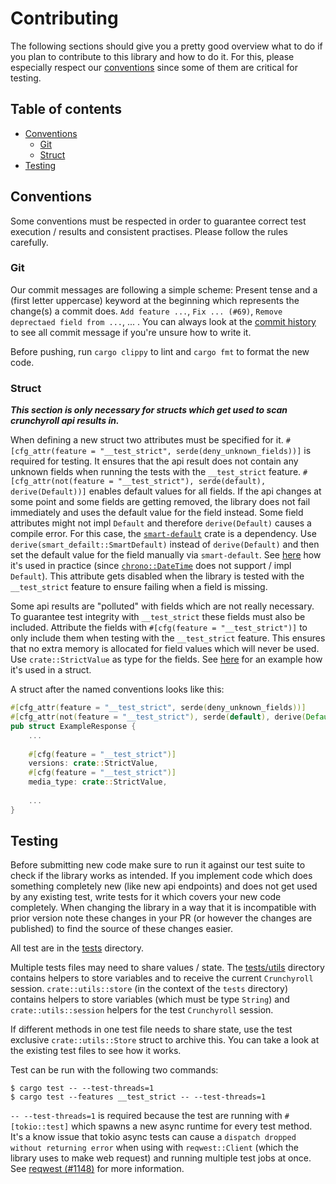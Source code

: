 # Contributing

The following sections should give you a pretty good overview what to do if you plan to contribute to this library and how to do it.
For this, please especially respect our [conventions](#conventions) since some of them are critical for testing.

## Table of contents
- [Conventions](#conventions)
  - [Git](#git)
  - [Struct](#struct)
- [Testing](#testing)

## Conventions

Some conventions must be respected in order to guarantee correct test execution / results and consistent practises.
Please follow the rules carefully.

### Git

Our commit messages are following a simple scheme: Present tense and a (first letter uppercase) keyword at the beginning which represents the change(s) a commit does.
`Add feature ...`, `Fix ... (#69)`, `Remove deprectaed field from ...`, ... .
You can always look at the [commit history](https://github.com/crunchy-labs/crunchyroll-rs/commits) to see all commit message if you're unsure how to write it.

Before pushing, run `cargo clippy` to lint and `cargo fmt` to format the new code.

### Struct

_**This section is only necessary for structs which get used to scan crunchyroll api results in.**_

When defining a new struct two attributes must be specified for it.
`#[cfg_attr(feature = "__test_strict", serde(deny_unknown_fields))]` is required for testing.
It ensures that the api result does not contain any unknown fields when running the tests with the `__test_strict` feature.
`#[cfg_attr(not(feature = "__test_strict"), serde(default), derive(Default))]` enables default values for all fields.
If the api changes at some point and some fields are getting removed, the library does not fail immediately and uses the default value for the field instead.
Some field attributes might not impl `Default` and therefore `derive(Default)` causes a compile error.
For this case, the [`smart-default`](https://github.com/idanarye/rust-smart-default) crate is a dependency.
Use `derive(smart_defailt::SmartDefault)` instead of `derive(Default)` and then set the default value for the field manually via `smart-default`.
See [here](https://github.com/crunchy-labs/crunchyroll-rs/blob/caf0018cd9bb93ac7948bcc47a0baffe3ed883a3/src/crunchyroll.rs#L229) how it's used in practice (since [`chrono::DateTime`](https://github.com/chronotope/chrono) does not support / impl `Default`).
This attribute gets disabled when the library is tested with the `__test_strict` feature to ensure failing when a field is missing.

Some api results are "polluted" with fields which are not really necessary.
To guarantee test integrity with `__test_strict` these fields must also be included.
Attribute the fields with `#[cfg(feature = "__test_strict")]` to only include them when testing with the `__test_strict` feature.
This ensures that no extra memory is allocated for field values which will never be used.
Use `crate::StrictValue` as type for the fields.
See [here](https://github.com/crunchy-labs/crunchyroll-rs/blob/7afffd6a2ce04e90a825f4da504690800979b015/src/media.rs#L98) for an example how it's used in a struct.

A struct after the named conventions looks like this:
```rust
#[cfg_attr(feature = "__test_strict", serde(deny_unknown_fields))]
#[cfg_attr(not(feature = "__test_strict"), serde(default), derive(Default))]
pub struct ExampleResponse {
    ...
    
    #[cfg(feature = "__test_strict")]
    versions: crate::StrictValue,
    #[cfg(feature = "__test_strict")]
    media_type: crate::StrictValue,
    
    ...
}
```

## Testing

Before submitting new code make sure to run it against our test suite to check if the library works as intended.
If you implement code which does something completely new (like new api endpoints) and does not get used by any existing test, write tests for it which covers your new code completely.
When changing the library in a way that it is incompatible with prior version note these changes in your PR (or however the changes are published) to find the source of these changes easier.

All test are in the [tests](tests) directory.

Multiple tests files may need to share values / state.
The [tests/utils](tests/utils) directory contains helpers to store variables and to receive the current `Crunchyroll` session.
`crate::utils::store` (in the context of the `tests` directory) contains helpers to store variables (which must be type `String`) and `crate::utils::session` helpers for the test `Crunchyroll` session.

If different methods in one test file needs to share state, use the test exclusive `crate::utils::Store` struct to archive this.
You can take a look at the existing test files to see how it works.

Test can be run with the following two commands:
```shell
$ cargo test -- --test-threads=1
$ cargo test --features __test_strict -- --test-threads=1
```
`-- --test-threads=1` is required because the test are running with `#[tokio::test]` which spawns a new async runtime for every test method.
It's a know issue that tokio async tests can cause a `dispatch dropped without returning error` when using with `reqwest::Client` (which the library uses to make web request) and running multiple test jobs at once.
See [reqwest (#1148)](https://github.com/seanmonstar/reqwest/issues/1148) for more information.
